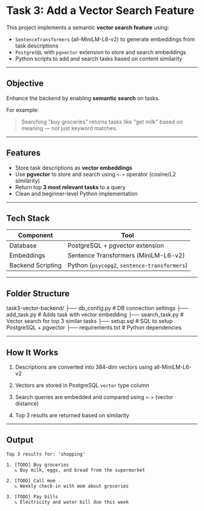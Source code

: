 # Task 3:  Add a Vector Search Feature 

This project implements a semantic **vector search feature** using:

- `SentenceTransformers` (all-MiniLM-L6-v2) to generate embeddings from task descriptions
- `PostgreSQL` with `pgvector` extension to store and search embeddings
- Python scripts to add and search tasks based on content similarity

---

## Objective

Enhance the backend by enabling **semantic search** on tasks.

For example:
> Searching "buy groceries" returns tasks like "get milk" based on meaning — not just keyword matches.

---

## Features

- Store task descriptions as **vector embeddings**
- Use **pgvector** to store and search using `<->` operator (cosine/L2 similarity)
- Return top **3 most relevant tasks** to a query
- Clean and beginner-level Python implementation

---

## Tech Stack

| Component         | Tool                               |
|------------------|------------------------------------|
| Database         | PostgreSQL + pgvector extension    |
| Embeddings       | Sentence Transformers (MiniLM-L6-v2) |
| Backend Scripting| Python (`psycopg2`, `sentence-transformers`) |

---

## Folder Structure

task3-vector-backend/
├── db_config.py        # DB connection settings
├── add_task.py         # Adds task with vector embedding
├── search_task.py      # Vector search for top 3 similar tasks
├── setup.sql           # SQL to setup PostgreSQL + pgvector
├── requirements.txt    # Python dependencies

---

## How It Works


1. Descriptions are converted into 384-dim vectors using all-MiniLM-L6-v2

2. Vectors are stored in PostgreSQL `vector` type column

3. Search queries are embedded and compared using `<->` (vector distance)

4. Top 3 results are returned based on similarity

---

## Output

```text
Top 3 results for: 'shopping'

1. [TODO] Buy groceries
   ↳ Buy milk, eggs, and bread from the supermarket

2. [TODO] Call mom
   ↳ Weekly check-in with mom about groceries

3. [TODO] Pay bills
   ↳ Electricity and water bill due this week

